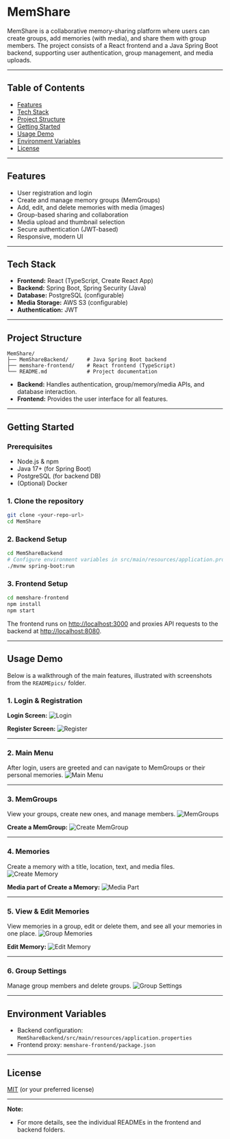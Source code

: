 # MemShare

MemShare is a collaborative memory-sharing platform where users can create groups, add memories (with media), and share them with group members. The project consists of a React frontend and a Java Spring Boot backend, supporting user authentication, group management, and media uploads.

---

## Table of Contents
- [Features](#features)
- [Tech Stack](#tech-stack)
- [Project Structure](#project-structure)
- [Getting Started](#getting-started)
- [Usage Demo](#usage-demo)
- [Environment Variables](#environment-variables)
- [License](#license)

---

## Features
- User registration and login
- Create and manage memory groups (MemGroups)
- Add, edit, and delete memories with media (images)
- Group-based sharing and collaboration
- Media upload and thumbnail selection
- Secure authentication (JWT-based)
- Responsive, modern UI

---

## Tech Stack
- **Frontend:** React (TypeScript, Create React App)
- **Backend:** Spring Boot, Spring Security (Java)
- **Database:** PostgreSQL (configurable)
- **Media Storage:** AWS S3 (configurable)
- **Authentication:** JWT

---

## Project Structure

```
MemShare/
├── MemShareBackend/      # Java Spring Boot backend
├── memshare-frontend/    # React frontend (TypeScript)
└── README.md             # Project documentation
```

- **Backend:** Handles authentication, group/memory/media APIs, and database interaction.
- **Frontend:** Provides the user interface for all features.

---

## Getting Started

### Prerequisites
- Node.js & npm
- Java 17+ (for Spring Boot)
- PostgreSQL (for backend DB)
- (Optional) Docker

### 1. Clone the repository
```bash
git clone <your-repo-url>
cd MemShare
```

### 2. Backend Setup
```bash
cd MemShareBackend
# Configure environment variables in src/main/resources/application.properties
./mvnw spring-boot:run
```

### 3. Frontend Setup
```bash
cd memshare-frontend
npm install
npm start
```
The frontend runs on [http://localhost:3000](http://localhost:3000) and proxies API requests to the backend at [http://localhost:8080](http://localhost:8080).

---

## Usage Demo

Below is a walkthrough of the main features, illustrated with screenshots from the `READMEpics/` folder.

### 1. Login & Registration
**Login Screen:**
![Login](READMEpics/1.jpg)

**Register Screen:**
![Register](READMEpics/4.jpg)

---

### 2. Main Menu
After login, users are greeted and can navigate to MemGroups or their personal memories.
![Main Menu](READMEpics/2.jpg)

---

### 3. MemGroups
View your groups, create new ones, and manage members.
![MemGroups](READMEpics/3.jpg)

**Create a MemGroup:**
![Create MemGroup](READMEpics/5.jpg)

---

### 4. Memories
Create a memory with a title, location, text, and media files.
![Create Memory](READMEpics/7.jpg)

**Media part of Create a Memory:**
![Media Part](READMEpics/8.jpg)

---

### 5. View & Edit Memories
View memories in a group, edit or delete them, and see all your memories in one place.
![Group Memories](READMEpics/9.jpg)

**Edit Memory:**
![Edit Memory](READMEpics/10.jpg)

---

### 6. Group Settings
Manage group members and delete groups.
![Group Settings](READMEpics/11.jpg)

---

## Environment Variables
- Backend configuration: `MemShareBackend/src/main/resources/application.properties`
- Frontend proxy: `memshare-frontend/package.json`

---

## License
[MIT](LICENSE) (or your preferred license)

---

**Note:**
- For more details, see the individual READMEs in the frontend and backend folders. 